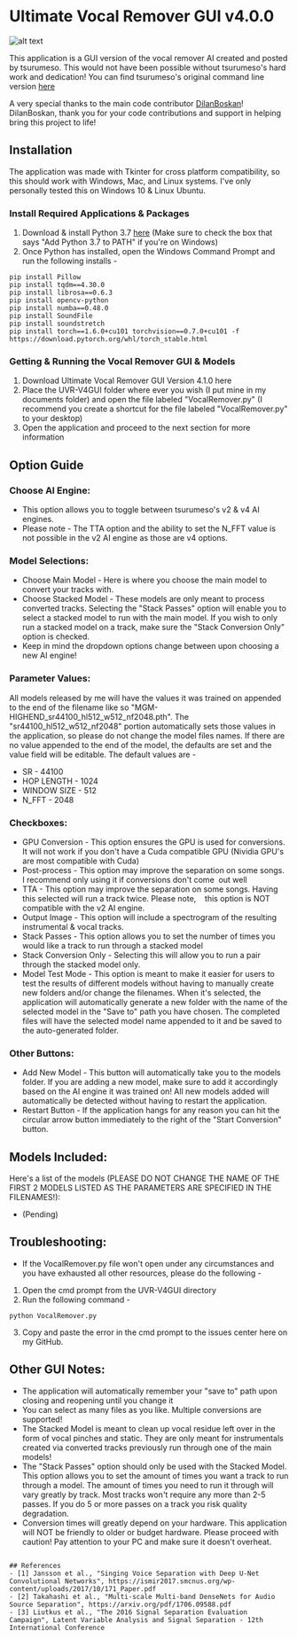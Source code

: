 # Ultimate Vocal Remover GUI v4.0.0

![alt text](https://raw.githubusercontent.com/Anjok07/ultimatevocalremovergui/beta/img/UVRBETA.jpg)

This application is a GUI version of the vocal remover AI created and posted by tsurumeso. This would not have been possible without tsurumeso's hard work and dedication! You can find tsurumeso's original command line version [here](https://github.com/tsurumeso/vocal-remover)

A very special thanks to the main code contributor [DilanBoskan](https://github.com/DilanBoskan)! DilanBoskan, thank you for your code contributions and support in helping bring this project to life!

## Installation

The application was made with Tkinter for cross platform compatibility, so this should work with Windows, Mac, and Linux systems. I've only personally tested this on Windows 10 & Linux Ubuntu.

### Install Required Applications & Packages

1. Download & install Python 3.7 [here](https://www.python.org/ftp/python/3.6.8/python-3.6.8-amd64.exe) (Make sure to check the box that says "Add Python 3.7 to PATH" if you're on Windows)
2. Once Python has installed, open the Windows Command Prompt and run the following installs -

```
pip install Pillow
pip install tqdm==4.30.0
pip install librosa==0.6.3
pip install opencv-python
pip install numba==0.48.0
pip install SoundFile
pip install soundstretch
pip install torch==1.6.0+cu101 torchvision==0.7.0+cu101 -f https://download.pytorch.org/whl/torch_stable.html
```

### Getting & Running the Vocal Remover GUI & Models

1. Download Ultimate Vocal Remover GUI Version 4.1.0 here
2. Place the UVR-V4GUI folder where ever you wish (I put mine in my documents folder) and open the file labeled "VocalRemover.py" (I recommend you create a shortcut for the file labeled "VocalRemover.py" to your desktop)
3. Open the application and proceed to the next section for more information

## Option Guide

### Choose AI Engine:

- This option allows you to toggle between tsurumeso's v2 & v4 AI engines. 
- Please note - The TTA option and the ability to set the N_FFT value is not possible in the v2 AI engine as those are v4 options.

### Model Selections:

- Choose Main Model - Here is where you choose the main model to convert your tracks with.
- Choose Stacked Model - These models are only meant to process converted tracks. Selecting the "Stack Passes" option will enable you to select a stacked model to run with the main model. If you wish to only run a stacked model on a track, make sure the "Stack Conversion Only" option is checked.
- Keep in mind the dropdown options change between upon choosing a new AI engine!

### Parameter Values:

All models released by me will have the values it was trained on appended to the end of the filename like so "MGM-HIGHEND_sr44100_hl512_w512_nf2048.pth". The "sr44100_hl512_w512_nf2048" portion automatically sets those values in the application, so please do not change the model files names. If there are no value appended to the end of the model, the defaults are set and the value field will be editable. The default values are - 

- SR - 44100
- HOP LENGTH - 1024
- WINDOW SIZE - 512
- N_FFT - 2048

### Checkboxes:
- GPU Conversion - This option ensures the GPU is used for conversions. It will not work if you don't have a Cuda compatible GPU (Nividia GPU's are most compatible with Cuda) 
- Post-process - This option may improve the separation on some songs. I recommend only using it if conversions don't come  out well
- TTA - This option may improve the separation on some songs. Having this selected will run a track twice. Please note,    this option is NOT compatible with the v2 AI engine.
- Output Image - This option will include a spectrogram of the resulting instrumental & vocal tracks.
- Stack Passes - This option allows you to set the number of times you would like a track to run through a stacked model
- Stack Conversion Only - Selecting this will allow you to run a pair through the stacked model only.
- Model Test Mode - This option is meant to make it easier for users to test the results of different models without having to manually create new folders and/or change the filenames. When it's selected, the application will automatically generate a new folder with the name of the selected model in the "Save to" path you have chosen. The completed files will have the selected model name appended to it and be saved to the auto-generated folder.

### Other Buttons:

- Add New Model - This button will automatically take you to the models folder. If you are adding a new model, make sure to add it accordingly based on the AI engine it was trained on! All new models added will automatically be detected without having to restart the application.
- Restart Button - If the application hangs for any reason you can hit the circular arrow button immediately to the right of the "Start Conversion" button.

## Models Included:

Here's a list of the models (PLEASE DO NOT CHANGE THE NAME OF THE FIRST 2 MODELS LISTED AS THE PARAMETERS ARE SPECIFIED IN THE FILENAMES!):

- (Pending)

## Troubleshooting:

- If the VocalRemover.py file won't open under any circumstances and you have exhausted all other resources, please do the following - 

1. Open the cmd prompt from the UVR-V4GUI directory
2. Run the following command - 
```
python VocalRemover.py
```
3. Copy and paste the error in the cmd prompt to the issues center here on my GitHub.

## Other GUI Notes:

- The application will automatically remember your "save to" path upon closing and reopening until you change it
- You can select as many files as you like. Multiple conversions are supported!
- The Stacked Model is meant to clean up vocal residue left over in the form of vocal pinches and static. They are only meant for instrumentals created via converted tracks previously run through one of the main models!
- The "Stack Passes" option should only be used with the Stacked Model. This option allows you to set the amount of times you want a track to run through a model. The amount of times you need to run it through will vary greatly by track. Most tracks won't require any more than 2-5 passes. If you do 5 or more passes on a track you risk quality degradation.
- Conversion times will greatly depend on your hardware. This application will NOT be friendly to older or budget hardware. Please proceed with caution! Pay attention to your PC and make sure it doesn't overheat.

```

## References
- [1] Jansson et al., "Singing Voice Separation with Deep U-Net Convolutional Networks", https://ismir2017.smcnus.org/wp-content/uploads/2017/10/171_Paper.pdf
- [2] Takahashi et al., "Multi-scale Multi-band DenseNets for Audio Source Separation", https://arxiv.org/pdf/1706.09588.pdf
- [3] Liutkus et al., "The 2016 Signal Separation Evaluation Campaign", Latent Variable Analysis and Signal Separation - 12th International Conference
